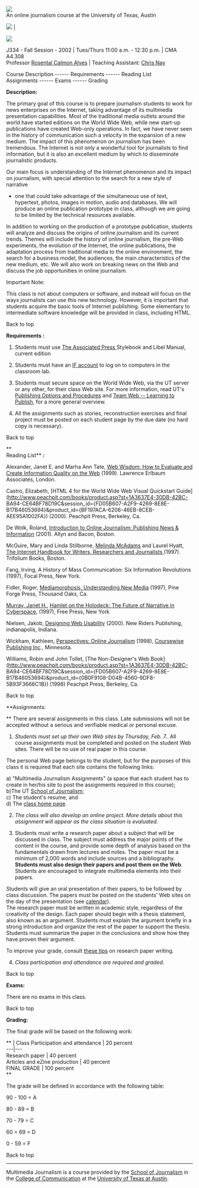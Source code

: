 ![](images/banner.jpg)  
An online journalism course at the University of Texas, Austin

![](images/buttonmap.jpg) |

![](images/syllabus.jpg)  
  

J334 - Fall Session - 2002 | Tues/Thurs 11:00 a.m. - 12:30 p.m. | CMA A4.308  
Professor [Rosental Calmon
Alves](http://journalism.utexas.edu/faculty/alves.html) | Teaching Assistant:
[Chris Nay](http://ccwf.cc.utexas.edu/~chrisnay)

Course Description \------ Requirements \------ Reading List  
Assignments \------ Exams \------ Grading

**Description:**

The primary goal of this course is to prepare journalism students to work for
news enterprises on the Internet, taking advantage of its multimedia
presentation capabilities. Most of the traditional media outlets around the
world have started editions on the World Wide Web, while new start-up
publications have created Web-only operations. In fact, we have never seen in
the history of communication such a velocity in the expansion of a new medium.
The impact of this phenomenon on journalism has been tremendous. The Internet
is not only a wonderful tool for journalists to find information, but it is
also an excellent medium by which to disseminate journalistic products.  
  
Our main focus is understanding of the Internet phenomenon and its impact on
journalism, with special attention to the search for a new style of narrative
- one that could take advantage of the simultaneous use of text, hypertext,
photos, images in motion, audio and databases. We will produce an online
publication prototype in class, although we are going to be limited by the
technical resources available.  
  
In addition to working on the production of a prototype publication, students
will analyze and discuss the origins of online journalism and its current
trends. Themes will include the history of online journalism, the pre-Web
experiments, the evolution of the Internet, the online publications, the
adaptation process from traditional media to the online environment, the
search for a business model, the audiences, the main characteristics of the
new medium, etc. We will also work on breaking news on the Web and discuss the
job opportunities in online journalism.

Important Note:

This class is not about computers or software, and instead will focus on the
ways journalists can use this new technology. However, it is important that
students acquire the basic tools of Internet publishing. Some elementary to
intermediate software knowledge will be provided in class, including HTML.  
  
Back to top  
  
**Requirements :**

1) Students must use [The Associated Press
](http://www.ap.org/pages/order.html)Stylebook and Libel Manual, current
edition  
  
2) Students must have an [IF account](http://www.utexas.edu/cc/account/) to
log on to computers in the classroom lab.  
  
3) Students must secure space on the World Wide Web, via the UT server or any
other, for their class Web site. For more information, read UT's [Publishing
Options and Procedures](http://www.utexas.edu/learn/puboptions/personal.html)
and [Team Web -- Learning to Publish](http://www.utexas.edu/learn/), for a
more general overview.  
  
4) All the assignments such as stories, reconstruction exercises and final
project must be posted on each student page by the due date (no hard copy is
necessary).  

Back to top  

**  
Reading List** **:**

Alexander, Janet E. and Marha Ann Tate, [Web Wisdom: How to Evaluate and
Create Information Quality on the
Web](http://www.erlbaum.com/Books/searchintro/BookDetailscvr.cfm?ISBN=0-8058-3123-1)
(1999). Lawrence Erlbaum Associates, London.

Castro, Elizabeth, [HTML 4 for the World Wide Web Visual Quickstart
Guide](http://www.peachpit.com/books/product.asp?st=1A3637E4-30DB-42BC-
BA94-CE64BF78D19C&session_id={FD05B607-A2F9-4269-8E8E-B17B46053694}&product_id={BF197ACA-6206-46EB-8CEB-
AEE95A1002FA}) (2000). Peachpit Press, Berkeley, Ca.

De Wolk, Roland, [Introduction to Online Journalism: Publishing News &
Information](http://www.abacon.com/dewolk/) (2001). Allyn and Bacon, Boston.

McGuire, Mary and Linda Stillborne, [Melinda
McAdams](http://www.well.com/user/mmcadams/) and Laurel Hyatt, [The Internet
Handbook for Writers, Researchers and Journalists
](http://www.guilford.com/internet/mcguire.htm)(1997). Trifolium Books,
Boston.  
  
Fang, Irving, A History of Mass Communication: Six Information Revolutions
(1997), Focal Press, New York.  
  
Fidler, Roger, [Mediamorphosis, Understanding New
Media](http://www.amazon.com/exec/obidos/ASIN/0803990863/002-7268568-6464045?id=1168)
(1997), Pine Forge Press, Thousand Oaks, Ca.  
  
[Murray, Janet H.](http://web.mit.edu/jhmurray/www/), [Hamlet on the Holodeck:
The Future of Narrative in
Cyberspace](http://web.mit.edu/jhmurray/www/HOH.html), (1997), Free Press, New
York

Nielsen, Jakob, [Designing Web
Usability](http://www.newriders.com/books/title.cfm?id=141) (2000). New Riders
Publishing, indianapolis, Indiana.

  
Wickham, Kathleen, [Perspectives: Online
Journalism](http://www.coursewise.com/disciplines/jlmc/wickham.html) (1998),
[Coursewise Publishing Inc](http://www.coursewise.com)., Minnesota.  
  
Williams, Robin and John Tollet, [The Non-Designer's Web
Book](http://www.peachpit.com/books/product.asp?st=1A3637E4-30DB-42BC-
BA94-CE64BF78D19C&session_id={FD05B607-A2F9-4269-8E8E-B17B46053694}&product_id={0B0F9108-D04B-4560-9DF8-5B93F3666C1B})
(1998) Peachpit Press, Berkeley, Ca.  
  
Back to top  

  
**Assignments:  
  
** There are several assignments in this class. Late submissions will not be
accepted without a serious and verifiable medical or personal excuse.

1) _Students must set up their own Web sites by Thursday, Feb. 7._. All course
assignments must be completed and posted on the student Web sites. There will
be no use of real paper in this course.

The personal Web page belongs to the student, but for the purposes of this
class it is required that each site contains the following links:

a) "Multimedia Journalism Assignments" (a space that each student has to
create in her/his site to post the assignments required in this course);  
b)The UT [School of Journalism](http://journalism.utexas.edu/);  
c) The student's resume, and  
d) The [class home page](http://www.utexas.edu/coc/journalism/onlinejou).  
  
2) _The class will also develop an online project. More details about this
assignment will appear as the class situation is evaluated._

  
3) Students must write a research paper about a subject that will be discussed
in class. The subject must address the major points of the content in the
course, and provide some depth of analysis based on the fundamentals drawn
from lectures and notes. The paper must be a minimum of 2,000 words and
include sources and a bibliography. **Students must also design their papers
and post them on the Web**. Students are encouraged to integrate multimedia
elements into their papers.  
  
Students will give an oral presentation of their papers, to be followed by
class discussion. The papers must be posted on the students' Web sites on the
day of the presentation (see [calendar](calendar.html)).  
The research paper must be written in academic style, regardless of the
creativity of the design. Each paper should begin with a thesis statement,
also known as an argument. Students must explain the argument briefly in a
strong introduction and organize the rest of the paper to support the thesis.
Students must summarize the paper in the conclusions and show how they have
proven their argument.  
  
To improve your grade, consult [these tips](tips.html) on research paper
writing.  
  
4) _Class participation and attendance are required and graded_.  
  
Back to top  

**Exams:**

There are no exams in this class.  
  
Back to top  

**Grading:**

The final grade will be based on the following work:

** |  Class Participation and attendance | 20 percent  
---|---  
Research paper | 40 percent  
Articles and eZine production | 40 percent  
FINAL GRADE | 100 percent  
**

The grade will be defined in accordance with the following table:

90 - 100 = A

80 - 89 = B

70 - 79 = C

60 = 69 = D

0 - 59 = F

Back to top  
  
  
* * *

Multimedia Journalism is a course provided by the [School of
Journalism](http://journalism.utexas.edu/) in the [College of
Communication](http://communication.utexas.edu/) at the [University of Texas
at Austin](http://www.utexas.edu).

